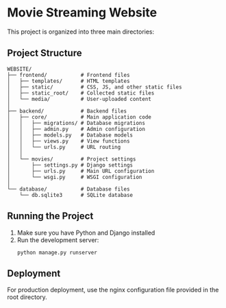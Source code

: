 # Movie Streaming Website

This project is organized into three main directories:

## Project Structure

```
WEBSITE/
├── frontend/           # Frontend files
│   ├── templates/      # HTML templates
│   ├── static/         # CSS, JS, and other static files
│   ├── static_root/    # Collected static files
│   └── media/          # User-uploaded content
│
├── backend/            # Backend files
│   ├── core/           # Main application code
│   │   ├── migrations/ # Database migrations
│   │   ├── admin.py    # Admin configuration
│   │   ├── models.py   # Database models
│   │   ├── views.py    # View functions
│   │   └── urls.py     # URL routing
│   │
│   └── movies/         # Project settings
│       ├── settings.py # Django settings
│       ├── urls.py     # Main URL configuration
│       └── wsgi.py     # WSGI configuration
│
└── database/           # Database files
    └── db.sqlite3      # SQLite database
```

## Running the Project

1. Make sure you have Python and Django installed
2. Run the development server:
   ```
   python manage.py runserver
   ```

## Deployment

For production deployment, use the nginx configuration file provided in the root directory.